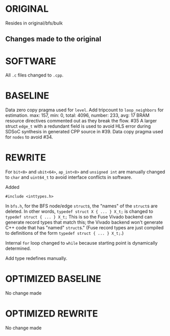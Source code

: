 # ORIGINAL
Resides in original/bfs/bulk

## Changes made to the original

# SOFTWARE
All `.c` files changed to `.cpp`.

# BASELINE
Data zero copy pragma used for `level`.
Add tripcount to `loop_neighbors` for estimation.
max: 157, min: 0, total: 4096, number: 233, avg: 17
BRAM resource directives commented out as they break the flow. #35
A larger struct `edge_t` with a redundant field is used to avoid HLS error during SDSoC synthesis in generated CPP source in #39. 
Data copy pragma used for `nodes` to avoid #34.

# REWRITE
For `bit<8>` and `ubit<64>`, `ap_int<8>` and `unsigned int` are manually changed to `char` and `uint64_t` to avoid interface conflicts in software.

Added 
```
#include <inttypes.h>
```

In `bfs.h`, for the BFS node/edge `struct`s, the "names" of the `struct`s are deleted. In other words, `typedef struct X { ... } X_t;` is changed to `typedef struct { ... } X_t;` This is so the Fuse Vivado backend can generate record types that match this; the Vivado backend won't generate C++ code that has "named" `struct`s." (Fuse record types are just compiled to definitions of the form `typedef struct { ... } X_t;`.)

Internal `for` loop changed to `while` because starting point is dynamically determined.

Add type redefines manually.

# OPTIMIZED BASELINE
No change made

# OPTIMIZED REWRITE
No change made

